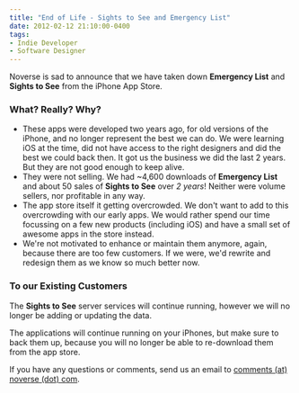 ```yaml
---
title: "End of Life - Sights to See and Emergency List"
date: 2012-02-12 21:10:00-0400
tags: 
- Indie Developer
- Software Designer
---
```


Noverse is sad to announce that we have taken down **Emergency List** and **Sights to See** from the iPhone App Store.

### What? Really? Why?

* These apps were developed two years ago, for old versions of the iPhone, and no longer represent the best we can do. We were learning  iOS at the time, did not have access to the right designers and did the best we could back then. It got us the business we did the last 2 years. But they are not good enough to keep alive.
* They were not selling. We had ~4,600 downloads of **Emergency List** and about 50 sales of **Sights to See** over *2 years*! Neither were volume sellers, nor profitable in any way.
* The app store itself it getting overcrowded.  We don't want to add to this overcrowding with our early apps. We would rather spend our time focussing on a few new products (including iOS) and have a small set of awesome apps in the store instead.
* We're not motivated to enhance or maintain them anymore, again, because there are too few customers. If we were, we'd rewrite and redesign them as we know so much better now.

### To our Existing Customers

The **Sights to See** server services will continue running, however we will no longer be adding or updating the data.

The applications will continue running on your iPhones, but make sure to back them up, because you will no longer be able to re-download them from the app store.

If you have any questions or comments, send us an email to [comments (at) noverse (dot) com](mailto:comments@noverse.com).
